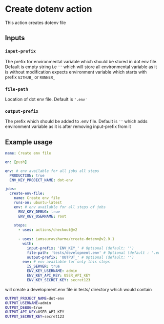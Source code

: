 # Create dotenv action

This action creates dotenv file

## Inputs

### `input-prefix`

The prefix for environmental variable which should be stored in dot env file. Default is empty string i.e `''` which will store all environmental variable as it is without modification expects environment variable which starts with prefix `GITHUB_` or `RUNNER_`

### `file-path`

Location of dot env file. Default is `'.env'`

### `output-prefix`

The prefix which should be added to .env file. Default is `''` which adds environment variable as it is after removing input-prefix from it

## Example usage

```yaml
name: Create env file

on: [push]

env: # env available for all jobs all steps
  PRODUCTION: true
  ENV_KEY_PROJECT_NAME: dot-env

jobs:
  create-env-file:
    name: Create env file
    runs-on: ubuntu-latest
    env: # env available for all steps of jobs
      ENV_KEY_DEBUG: true
      ENV_KEY_USERNAME: root
    
    steps:
      - uses: actions/checkout@v2
      
      - uses: iamsauravsharma/create-dotenv@v2.0.1
        with:
          input-prefix: 'ENV_KEY_' # Optional (default: '')
          file-path: 'tests/development.env' # Optional (default : '.env')
          output-prefix: 'OUTPUT_' # Optional (default: '')
        env: # env available for only this steps
          IS_SERVER: true
          ENV_KEY_USERNAME: admin
          ENV_KEY_API_KEY: USER_API_KEY
          ENV_KEY_SECRET_KEY: secret123
```

will create a development.env file in tests/ directory which would contain

```bash
OUTPUT_PROJECT_NAME=dot-env
OUTPUT_USERNAME=admin
OUTPUT_DEBUG=true
OUTPUT_API_KEY=USER_API_KEY
OUTPUT_SECRET_KEY=secret123
```
